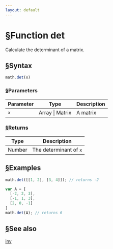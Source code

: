 ```yaml
---
layout: default
---
```


<h1 id="function-det"><a href="#function-det">&sect;</a>Function det</h1>

Calculate the determinant of a matrix.


<h2 id="syntax"><a href="#syntax">&sect;</a>Syntax</h2>

```js
math.det(x)
```

<h3 id="parameters"><a href="#parameters">&sect;</a>Parameters</h3>

Parameter | Type | Description
--------- | ---- | -----------
`x` | Array &#124; Matrix | A matrix

<h3 id="returns"><a href="#returns">&sect;</a>Returns</h3>

Type | Description
---- | -----------
Number | The determinant of `x`


<h2 id="examples"><a href="#examples">&sect;</a>Examples</h2>

```js
math.det([[1, 2], [3, 4]]); // returns -2

var A = [
  [-2, 2, 3],
  [-1, 1, 3],
  [2, 0, -1]
]
math.det(A); // returns 6
```


<h2 id="see-also"><a href="#see-also">&sect;</a>See also</h2>

[inv](inv.html)


<!-- Note: This file is automatically generated from source code comments. Changes made in this file will be overridden. -->
